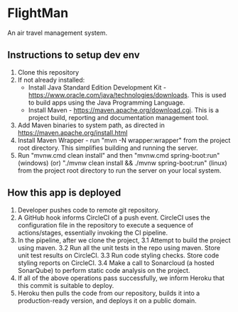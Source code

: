 # FlightMan

An air travel management system.

## Instructions to setup dev env
1. Clone this repository
2. If not already installed:
    * Install Java Standard Edition Development Kit - https://www.oracle.com/java/technologies/downloads. This is used to build  apps using the Java Programming Language. 
    * Install Maven - https://maven.apache.org/download.cgi. This is a project build, reporting and documentation management tool.
3. Add Maven binaries to system path, as directed in https://maven.apache.org/install.html
4. Install Maven Wrapper - run "mvn -N wrapper:wrapper" from the project root directory. This simplifies building and running the server.
4. Run "mvnw.cmd clean install" and then "mvnw.cmd spring-boot:run" (windows) 
  (or) "./mvnw clean install && ./mvnw spring-boot:run"     (linux) 
  from the project root directory to run the server on your local system.
  
 ## How this app is deployed

1. Developer pushes code to remote git repository.
2. A GitHub hook informs CircleCI of a push event. CircleCI uses the configuration file in the repository to execute a sequence of actions/stages, essentially invoking the CI pipeline.
3. In the pipeline, after we clone the project, 
3.1 Attempt to build the project using maven.
3.2 Run all the unit tests in the repo using maven. Store unit test results on CircleCI.
3.3 Run code styling checks. Store code styling reports on CircleCI.
3.4 Make a call to Sonarcloud (a hosted SonarQube) to perform static code analysis on the project.
4. If all of the above operations pass successfully, we inform Heroku that this commit is suitable to deploy.
5. Heroku then pulls the code from our repository, builds it into a production-ready version, and deploys it on a public domain.
